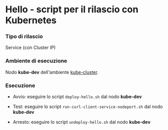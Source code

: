 # Hello - script per il rilascio con Kubernetes 

### Tipo di rilascio 

Service (con Cluster IP)  

### Ambiente di esecuzione 

Nodo **kube-dev** dell'ambiente [kube-cluster](../../environments/kube-cluster/). 

### Esecuzione 

* Avvio: eseguire lo script `deploy-hello.sh` dal nodo **kube-dev**

* Test: eseguire lo script `run-curl-client-service-nodeport.sh` dal nodo **kube-dev**

* Arresto: eseguire lo script `undeploy-hello.sh` dal nodo **kube-dev**


